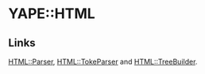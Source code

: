 # YAPE::HTML

## Links

[HTML::Parser](https://github.com/ReneNyffenegger/PerlModules/tree/master/HTML/Parser),
[HTML::TokeParser](https://github.com/ReneNyffenegger/PerlModules/tree/master/HTML/TokeParser) and
[HTML::TreeBuilder](https://github.com/ReneNyffenegger/PerlModules/tree/master/HTML/TreeBuilder).
